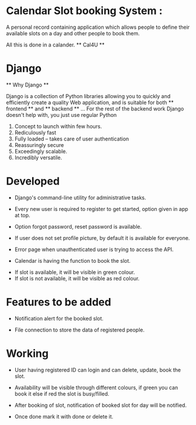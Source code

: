# Calendar Slot booking System :


A personal record containing application which allows people to define their available slots on a day and other people to book them.

All this is done in a calander.
** Cal4U **

# Django
** Why Django **

Django is a collection of Python libraries allowing you to quickly and efficiently create a quality Web application, and is suitable for both ** frontend ** and ** backend ** ... For the rest of the backend work Django doesn't help with, you just use regular Python
1.	Concept to launch within few hours.
2.	Rediculously fast
3.	Fully loaded – takes care of user authentication
4.	Reassuringly secure
5.	Exceedingly scalable.
6.	Incredibly versatile.

# Developed 

+ Django's command-line utility for administrative tasks.

+ Every new user is required to register to get started, option given in app at top.

+ Option forgot password, reset password is available.

+ If user does not set profile picture, by default it is available for everyone.

+ Error page when unauthenticated user is trying to access the API.

+ Calendar is having the function to book the slot.

-	If slot is available, it will be visible in green colour.
-	If slot is not available, it will be visible as red colour.


# Features to be added

+ Notification alert for the booked slot.

+ File connection to store the data of registered people.

# Working

+ User having registered ID can login and can delete, update, book the slot.

+ Availability will be visible through different colours, if green you can book it else if red the slot is busy/filled.

+ After booking of slot, notification of booked slot for day will be notified.

+ Once done mark it with done or delete it.



